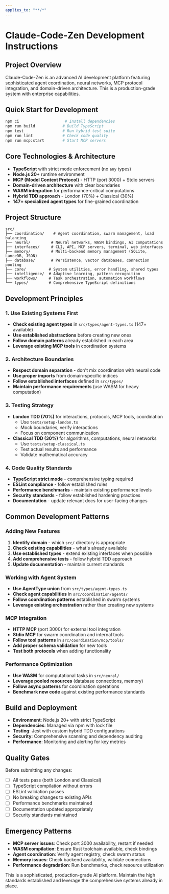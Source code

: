 ```yaml
---
applies_to: "**/*"
---
```


# Claude-Code-Zen Development Instructions

## Project Overview
Claude-Code-Zen is an advanced AI development platform featuring sophisticated agent coordination, neural networks, MCP protocol integration, and domain-driven architecture. This is a production-grade system with enterprise capabilities.

## Quick Start for Development
```bash
npm ci                    # Install dependencies
npm run build            # Build TypeScript
npm test                 # Run hybrid test suite
npm run lint             # Check code quality
npm run mcp:start        # Start MCP servers
```

## Core Technologies & Architecture
- **TypeScript** with strict mode enforcement (no `any` types)
- **Node.js 20+** runtime environment
- **MCP (Model Context Protocol)** - HTTP (port 3000) + Stdio servers
- **Domain-driven architecture** with clear boundaries
- **WASM integration** for performance-critical computations
- **Hybrid TDD approach** - London (70%) + Classical (30%)
- **147+ specialized agent types** for fine-grained coordination

## Project Structure
```
src/
├── coordination/    # Agent coordination, swarm management, load balancing
├── neural/         # Neural networks, WASM bindings, AI computations
├── interfaces/     # CLI, API, MCP servers, terminal, web interfaces
├── memory/         # Multi-backend memory management (SQLite, LanceDB, JSON)
├── database/       # Persistence, vector databases, connection pooling
├── core/          # System utilities, error handling, shared types
├── intelligence/  # Adaptive learning, pattern recognition
├── workflows/     # Task orchestration, automation workflows
└── types/         # Comprehensive TypeScript definitions
```

## Development Principles

### 1. Use Existing Systems First
- **Check existing agent types** in `src/types/agent-types.ts` (147+ available)
- **Use established abstractions** before creating new ones
- **Follow domain patterns** already established in each area
- **Leverage existing MCP tools** in coordination systems

### 2. Architecture Boundaries
- **Respect domain separation** - don't mix coordination with neural code
- **Use proper imports** from domain-specific indices
- **Follow established interfaces** defined in `src/types/`
- **Maintain performance requirements** (use WASM for heavy computation)

### 3. Testing Strategy
- **London TDD (70%)** for interactions, protocols, MCP tools, coordination
  - Use `tests/setup-london.ts`
  - Mock boundaries, verify interactions
  - Focus on component communication
- **Classical TDD (30%)** for algorithms, computations, neural networks
  - Use `tests/setup-classical.ts`
  - Test actual results and performance
  - Validate mathematical accuracy

### 4. Code Quality Standards
- **TypeScript strict mode** - comprehensive typing required
- **ESLint compliance** - follow established rules
- **Performance benchmarks** - maintain existing performance levels
- **Security standards** - follow established hardening practices
- **Documentation** - update relevant docs for user-facing changes

## Common Development Patterns

### Adding New Features
1. **Identify domain** - which `src/` directory is appropriate
2. **Check existing capabilities** - what's already available
3. **Use established types** - extend existing interfaces when possible
4. **Add comprehensive tests** - follow hybrid TDD approach
5. **Update documentation** - maintain current standards

### Working with Agent System
- **Use AgentType union** from `src/types/agent-types.ts`
- **Check agent capabilities** in `src/coordination/agents/`
- **Follow coordination patterns** established in swarm systems
- **Leverage existing orchestration** rather than creating new systems

### MCP Integration
- **HTTP MCP** (port 3000) for external tool integration
- **Stdio MCP** for swarm coordination and internal tools
- **Follow tool patterns** in `src/coordination/mcp/tools/`
- **Add proper schema validation** for new tools
- **Test both protocols** when adding functionality

### Performance Optimization
- **Use WASM** for computational tasks in `src/neural/`
- **Leverage pooled resources** (database connections, memory)
- **Follow async patterns** for coordination operations
- **Benchmark new code** against existing performance standards

## Build and Deployment
- **Environment**: Node.js 20+ with strict TypeScript
- **Dependencies**: Managed via npm with lock file
- **Testing**: Jest with custom hybrid TDD configurations
- **Security**: Comprehensive scanning and dependency auditing
- **Performance**: Monitoring and alerting for key metrics

## Quality Gates
Before submitting any changes:
- [ ] All tests pass (both London and Classical)
- [ ] TypeScript compilation without errors
- [ ] ESLint validation passes
- [ ] No breaking changes to existing APIs
- [ ] Performance benchmarks maintained
- [ ] Documentation updated appropriately
- [ ] Security standards maintained

## Emergency Patterns
- **MCP server issues**: Check port 3000 availability, restart if needed
- **WASM compilation**: Ensure Rust toolchain available, check bindings
- **Agent coordination**: Verify agent registry, check swarm status
- **Memory issues**: Check backend availability, validate connections
- **Performance degradation**: Run benchmarks, check resource utilization

This is a sophisticated, production-grade AI platform. Maintain the high standards established and leverage the comprehensive systems already in place.